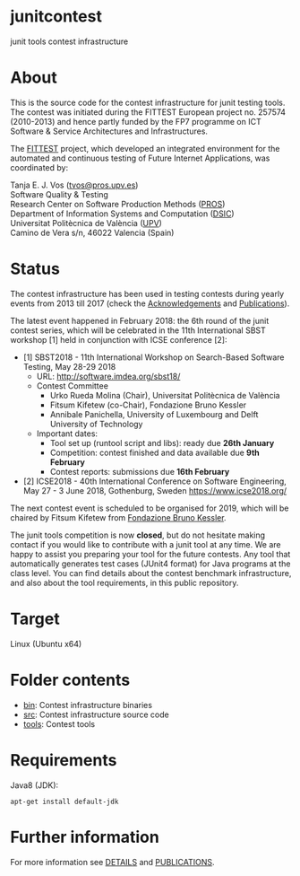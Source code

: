 # junitcontest
junit tools contest infrastructure

# About

This is the source code for the contest infrastructure for junit testing tools.
The contest was initiated during the FITTEST European project no. 257574 (2010-2013)
and hence partly funded by the FP7 programme on ICT Software & Service Architectures and Infrastructures.

The [FITTEST](http://crest.cs.ucl.ac.uk/fittest/) project, which developed an integrated environment for the automated and continuous testing of Future Internet Applications, was coordinated by:<br />

  Tanja E. J. Vos (tvos@pros.upv.es)<br />
  Software Quality & Testing<br />
  Research Center on Software Production Methods ([PROS](http://www.pros.webs.upv.es/))<br />
  Department of Information Systems and Computation ([DSIC](http://www.upv.es/entidades/DSIC/index.html))<br />
  Universitat Politècnica de València ([UPV](http://www.upv.es/))<br />
  Camino de Vera s/n, 46022 Valencia (Spain)<br />

# Status

The contest infrastructure has been used in testing contests during yearly events from 2013 till 2017 (check the [Acknowledgements](ACKNOWLEDGEMENTS) and [Publications](PUBLICATIONS.md)).

The latest event happened in February 2018: the 6th round of the junit contest series, which will be celebrated in the 11th International SBST workshop [1] held in conjunction with ICSE conference [2]:
* [1] SBST2018 - 11th International Workshop on Search-Based Software Testing, May 28-29 2018
    * URL: http://software.imdea.org/sbst18/
    * Contest Committee
        * Urko Rueda Molina (Chair), Universitat Politècnica de València
        * Fitsum Kifetew (co-Chair), Fondazione Bruno Kessler
        * Annibale Panichella, University of Luxembourg and Delft University of Technology
    * Important dates:
        * Tool set up (runtool script and libs): ready due **26th January**
        * Competition: contest finished and data available due **9th February**
        * Contest reports: submissions due **16th February**
* [2] ICSE2018 - 40th International Conference on Software Engineering, May 27 - 3 June 2018, Gothenburg, Sweden https://www.icse2018.org/

The next contest event is scheduled to be organised for 2019, which will be chaired by Fitsum Kifetew from [Fondazione Bruno Kessler](https://www.fbk.eu/en/).

The junit tools competition is now **closed**, but do not hesitate making contact if you would like to contribute with a junit tool at any time. We are happy to assist you preparing your tool for the future contests. Any tool that automatically generates test cases (JUnit4 format) for Java programs at the class level. You can find details about the contest benchmark infrastructure, and also about the tool requirements, in this public repository.
	
# Target

Linux (Ubuntu x64)

# Folder contents

* [bin](/bin):   Contest infrastructure binaries
* [src](/src):   Contest infrastructure source code
* [tools](/tools): Contest tools

# Requirements

Java8 (JDK):
```shell-script
apt-get install default-jdk
```
# Further information

For more information see [DETAILS](/DETAILS) and [PUBLICATIONS](/PUBLICATIONS.md).
